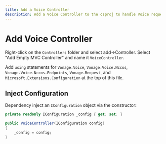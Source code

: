 ```yaml
---
title: Add a Voice Controller
description: Add a Voice Controller to the csproj to handle Voice requests
---
```


# Add Voice Controller

Right-click on the `Controllers` folder and select add->Controller. Select "Add Empty MVC Controller" and name it `VoiceController`.

Add `using` statements for `Vonage.Voice`, `Vonage.Voice.Nccos`, `Vonage.Voice.Nccos.Endpoints`, `Vonage.Request`, and `Microsoft.Extensions.Configuration` at the top of this file.

## Inject Configuration

Dependency inject an `IConfiguration` object via the constructor:

```csharp
private readonly IConfiguration _config { get; set; }

public VoiceController(IConfiguration config)
{
    _config = config;
}
```
